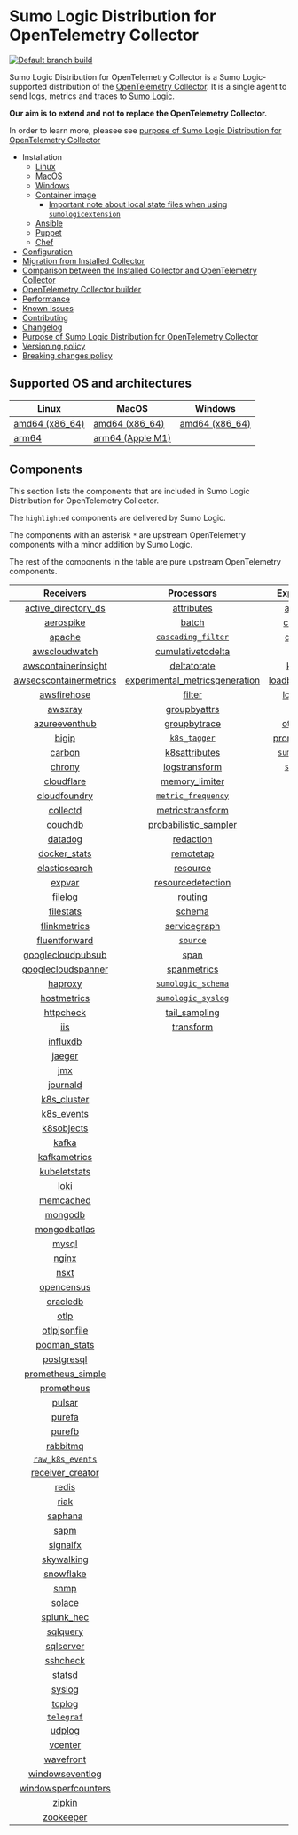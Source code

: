 # Sumo Logic Distribution for OpenTelemetry Collector

[![Default branch build](https://github.com/SumoLogic/sumologic-otel-collector/actions/workflows/dev_builds.yml/badge.svg)](https://github.com/SumoLogic/sumologic-otel-collector/actions/workflows/dev_builds.yml)

Sumo Logic Distribution for OpenTelemetry Collector is a Sumo Logic-supported distribution of the [OpenTelemetry Collector][otc_link].
It is a single agent to send logs, metrics and traces to [Sumo Logic][sumologic].

**Our aim is to extend and not to replace the OpenTelemetry Collector.**

In order to learn more, pleasee see [purpose of Sumo Logic Distribution for OpenTelemetry Collector][purpose]

[otc_link]: https://github.com/open-telemetry/opentelemetry-collector
[sumologic]: https://www.sumologic.com

- Installation
  - [Linux][linux_installation]
  - [MacOS][macos_installation]
  - [Windows][windows_installation]
  - [Container image](/docs/installation.md#container-image)
    - [Important note about local state files when using `sumologicextension`](/docs/installation.md#important-note-about-local-state-files-when-using-sumologicextension)
  - [Ansible](/docs/installation.md#ansible)
  - [Puppet](/docs/installation.md#puppet)
  - [Chef](/docs/installation.md#chef)
- [Configuration](docs/configuration.md)
- [Migration from Installed Collector](docs/migration.md)
- [Comparison between the Installed Collector and OpenTelemetry Collector](docs/comparison.md)
- [OpenTelemetry Collector builder](./otelcolbuilder/README.md)
- [Performance]
- [Known Issues][known issues]
- [Contributing](./CONTRIBUTING.md)
- [Changelog](./CHANGELOG.md)
- [Purpose of Sumo Logic Distribution for OpenTelemetry Collector][purpose]
- [Versioning policy][versioning]
- [Breaking changes policy][breaking]

[linux_installation]: https://help.sumologic.com/docs/send-data/opentelemetry-collector/install-collector-linux/
[macos_installation]: https://help.sumologic.com/docs/send-data/opentelemetry-collector/install-collector-macos/
[windows_installation]: https://help.sumologic.com/docs/send-data/opentelemetry-collector/install-collector-windows/
[performance]: https://help.sumologic.com/docs/send-data/opentelemetry-collector/#performance
[known issues]: https://help.sumologic.com/docs/send-data/opentelemetry-collector/troubleshooting-faq/#known-issues
[purpose]: https://help.sumologic.com/docs/send-data/opentelemetry-collector/sumo-logic-opentelemetry-vs-opentelemetry-upstream-relationship/
[versioning]: https://help.sumologic.com/docs/send-data/opentelemetry-collector/sumo-logic-opentelemetry-vs-opentelemetry-upstream-relationship/#versioning-policy
[breaking]: https://help.sumologic.com/docs/send-data/opentelemetry-collector/sumo-logic-opentelemetry-vs-opentelemetry-upstream-relationship/#versioning-policy

## Supported OS and architectures

| Linux                         | MacOS                         | Windows                     |
|-------------------------------|-------------------------------|-----------------------------|
| [amd64 (x86_64)][linux_amd64] | [amd64 (x86_64)][mac_amd64]   | [amd64 (x86_64)][win_amd64] |
| [arm64][linux_arm64]          | [arm64 (Apple M1)][mac_arm64] |                             |

[linux_amd64]: ./docs/installation.md#linux-on-amd64-x86-64
[linux_arm64]: ./docs/installation.md#linux-on-arm64
[mac_amd64]: ./docs/installation.md#macos-on-amd64-x86-64
[mac_arm64]: ./docs/installation.md#macos-on-arm64-apple-m1-x86-64
[win_amd64]: ./docs/installation.md#windows

## Components

This section lists the components that are included in Sumo Logic Distribution for OpenTelemetry Collector.

The `highlighted` components are delivered by Sumo Logic.

The components with an asterisk `*` are upstream OpenTelemetry components with a minor addition by Sumo Logic.

The rest of the components in the table are pure upstream OpenTelemetry components.

|                        Receivers                         |                          Processors                          |               Exporters                |                  Extensions                  |              Connectors               |
|:--------------------------------------------------------:|:------------------------------------------------------------:|:--------------------------------------:|:--------------------------------------------:|:-------------------------------------:|
|     [active_directory_ds][activedirectorydsreceiver]     |              [attributes][attributesprocessor]               |         [awss3][awss3exporter]         |       [asapclient][asapauthextension]        |      [forward][forwardconnector]      |
|              [aerospike][aerospikereceiver]              |                   [batch][batchprocessor]                    |        [carbon][carbonexporter]        |             [awsproxy][awsproxy]             |        [count][countconnector]        |
|                 [apache][apachereceiver]                 |        [`cascading_filter`][cascadingfilterprocessor]        |         [debug][debugexporter]         |       [basicauth][basicauthextension]        |      [routing][routingconnector]      |
|          [awscloudwatch][awscloudwatchreceiver]          |       [cumulativetodelta][cumulativetodeltaprocessor]        |          [file][fileexporter]          | [bearertokenauth][bearertokenauthextension]  | [servicegraph][servicegraphconnector] |
|    [awscontainerinsight][awscontainerinsightreceiver]    |             [deltatorate][deltatorateprocessor]              |         [kafka][kafkaexporter]         |           [db_storage][dbstorage]            |  [spanmetrics][spanmetricsconnector]  |
| [awsecscontainermetrics][awsecscontainermetricsreceiver] | [experimental_metricsgeneration][metricsgenerationprocessor] | [loadbalancing][loadbalancingexporter] |      [docker_observer][dockerobserver]       |                                       |
|            [awsfirehose][awsfirehosereceiver]            |                  [filter][filterprocessor]                   |       [logging][loggingexporter]       |         [ecs_observer][ecsobserver]          |                                       |
|                [awsxray][awsxrayreceiver]                |            [groupbyattrs][groupbyattrsprocessor]             |          [otlp][otlpexporter]          |     [ecs_task_observer][ecstaskobserver]     |                                       |
|          [azureeventhub][azureeventhubreceiver]          |            [groupbytrace][groupbytraceprocessor]             |      [otlphttp][otlphttpexporter]      |         [file_storage][filestorage]          |                                       |
|                  [bigip][bigipreceiver]                  |                 [`k8s_tagger`][k8sprocessor]                 |    [prometheus][prometheusexporter]    |   [headerssetter][headerssetterextension]    |                                       |
|                 [carbon][carbonreceiver]                 |           [k8sattributes][k8sattributesprocessor]            |    [`sumologic`][sumologicexporter]    |     [health_check][healthcheckextension]     |                                       |
|                 [chrony][chronyreceiver]                 |           [logstransform][logstransformprocessor]            |       [`syslog`][syslogexporter]       |        [host_observer][hostobserver]         |                                       |
|             [cloudflare][cloudflarereceiver]             |           [memory_limiter][memorylimiterprocessor]           |                                        |       [http_forwarder][httpforwarder]        |                                       |
|           [cloudfoundry][cloudfoundryreceiver]           |        [`metric_frequency`][metricfrequencyprocessor]        |                                        | [jaegerremotesampling][jaegerremotesampling] |                                       |
|               [collectd][collectdreceiver]               |        [metricstransform][metricstransformprocessor]         |                                        |         [k8s_observer][k8sobserver]          |                                       |
|                [couchdb][couchdbreceiver]                |    [probabilistic_sampler][probabilisticsamplerprocessor]    |                                        |      [memory_ballast][ballastextension]      |                                       |
|                [datadog][datadogreceiver]                |               [redaction][redactionprocessor]                |                                        |  [oauth2client][oauth2clientauthextension]   |                                       |
|           [docker_stats][dockerstatsreceiver]            |               [remotetap][remotetapprocessor]                |                                        |          [oidc][oidcauthextension]           |                                       |
|          [elasticsearch][elasticsearchreceiver]          |                [resource][resourceprocessor]                 |                                        |           [pprof][pprofextension]            |                                       |
|                 [expvar][expvarreceiver]                 |       [resourcedetection][resourcedetectionprocessor]        |                                        |       [sigv4auth][sigv4authextension]        |                                       |
|                [filelog][filelogreceiver]                |                 [routing][routingprocessor]                  |                                        |      [`sumologic`][sumologicextension]       |                                       |
|              [filestats][filestatsreceiver]              |                  [schema][schemaprocessor]                   |                                        |          [zpages][zpagesextension]           |                                       |
|           [flinkmetrics][flinkmetricsreceiver]           |            [servicegraph][servicegraphprocessor]             |                                        |                                              |                                       |
|          [fluentforward][fluentforwardreceiver]          |                 [`source`][sourceprocessor]                  |                                        |                                              |                                       |
|      [googlecloudpubsub][googlecloudpubsubreceiver]      |                    [span][spanprocessor]                     |                                        |                                              |                                       |
|     [googlecloudspanner][googlecloudspannerreceiver]     |             [spanmetrics][spanmetricsprocessor]              |                                        |                                              |                                       |
|                [haproxy][haproxyreceiver]                |        [`sumologic_schema`][sumologicschemaprocessor]        |                                        |                                              |                                       |
|            [hostmetrics][hostmetricsreceiver]            |        [`sumologic_syslog`][sumologicsyslogprocessor]        |                                        |                                              |                                       |
|              [httpcheck][httpcheckreceiver]              |            [tail_sampling][tailsamplingprocessor]            |                                        |                                              |                                       |
|                    [iis][iisreceiver]                    |               [transform][transformprocessor]                |                                        |                                              |                                       |
|               [influxdb][influxdbreceiver]               |                                                              |                                        |                                              |                                       |
|                 [jaeger][jaegerreceiver]                 |                                                              |                                        |                                              |                                       |
|                    [jmx][jmxreceiver]                    |                                                              |                                        |                                              |                                       |
|               [journald][journaldreceiver]               |                                                              |                                        |                                              |                                       |
|            [k8s_cluster][k8sclusterreceiver]             |                                                              |                                        |                                              |                                       |
|             [k8s_events][k8seventsreceiver]              |                                                              |                                        |                                              |                                       |
|             [k8sobjects][k8sobjectsreceiver]             |                                                              |                                        |                                              |                                       |
|                  [kafka][kafkareceiver]                  |                                                              |                                        |                                              |                                       |
|           [kafkametrics][kafkametricsreceiver]           |                                                              |                                        |                                              |                                       |
|           [kubeletstats][kubeletstatsreceiver]           |                                                              |                                        |                                              |                                       |
|                   [loki][lokireceiver]                   |                                                              |                                        |                                              |                                       |
|              [memcached][memcachedreceiver]              |                                                              |                                        |                                              |                                       |
|                [mongodb][mongodbreceiver]                |                                                              |                                        |                                              |                                       |
|           [mongodbatlas][mongodbatlasreceiver]           |                                                              |                                        |                                              |                                       |
|                  [mysql][mysqlreceiver]                  |                                                              |                                        |                                              |                                       |
|                  [nginx][nginxreceiver]                  |                                                              |                                        |                                              |                                       |
|                   [nsxt][nsxtreceiver]                   |                                                              |                                        |                                              |                                       |
|             [opencensus][opencensusreceiver]             |                                                              |                                        |                                              |                                       |
|               [oracledb][oracledbreceiver]               |                                                              |                                        |                                              |                                       |
|                   [otlp][otlpreceiver]                   |                                                              |                                        |                                              |                                       |
|           [otlpjsonfile][otlpjsonfilereceiver]           |                                                              |                                        |                                              |                                       |
|              [podman_stats][podmanreceiver]              |                                                              |                                        |                                              |                                       |
|             [postgresql][postgresqlreceiver]             |                                                              |                                        |                                              |                                       |
|      [prometheus_simple][simpleprometheusreceiver]       |                                                              |                                        |                                              |                                       |
|             [prometheus][prometheusreceiver]             |                                                              |                                        |                                              |                                       |
|                 [pulsar][pulsarreceiver]                 |                                                              |                                        |                                              |                                       |
|                 [purefa][purefareceiver]                 |                                                              |                                        |                                              |                                       |
|                 [purefb][purefbreceiver]                 |                                                              |                                        |                                              |                                       |
|               [rabbitmq][rabbitmqreceiver]               |                                                              |                                        |                                              |                                       |
|         [`raw_k8s_events`][rawk8seventsreceiver]         |                                                              |                                        |                                              |                                       |
|           [receiver_creator][receivercreator]            |                                                              |                                        |                                              |                                       |
|                  [redis][redisreceiver]                  |                                                              |                                        |                                              |                                       |
|                   [riak][riakreceiver]                   |                                                              |                                        |                                              |                                       |
|                [saphana][saphanareceiver]                |                                                              |                                        |                                              |                                       |
|                   [sapm][sapmreceiver]                   |                                                              |                                        |                                              |                                       |
|               [signalfx][signalfxreceiver]               |                                                              |                                        |                                              |                                       |
|             [skywalking][skywalkingreceiver]             |                                                              |                                        |                                              |                                       |
|              [snowflake][snowflakereceiver]              |                                                              |                                        |                                              |                                       |
|                   [snmp][snmpreceiver]                   |                                                              |                                        |                                              |                                       |
|                 [solace][solacereceiver]                 |                                                              |                                        |                                              |                                       |
|             [splunk_hec][splunkhecreceiver]              |                                                              |                                        |                                              |                                       |
|               [sqlquery][sqlqueryreceiver]               |                                                              |                                        |                                              |                                       |
|              [sqlserver][sqlserverreceiver]              |                                                              |                                        |                                              |                                       |
|               [sshcheck][sshcheckreceiver]               |                                                              |                                        |                                              |                                       |
|                 [statsd][statsdreceiver]                 |                                                              |                                        |                                              |                                       |
|                 [syslog][syslogreceiver]                 |                                                              |                                        |                                              |                                       |
|                 [tcplog][tcplogreceiver]                 |                                                              |                                        |                                              |                                       |
|              [`telegraf`][telegrafreceiver]              |                                                              |                                        |                                              |                                       |
|                 [udplog][udplogreceiver]                 |                                                              |                                        |                                              |                                       |
|                [vcenter][vcenterreceiver]                |                                                              |                                        |                                              |                                       |
|              [wavefront][wavefrontreceiver]              |                                                              |                                        |                                              |                                       |
|        [windowseventlog][windowseventlogreceiver]        |                                                              |                                        |                                              |                                       |
|    [windowsperfcounters][windowsperfcountersreceiver]    |                                                              |                                        |                                              |                                       |
|                 [zipkin][zipkinreceiver]                 |                                                              |                                        |                                              |                                       |
|              [zookeeper][zookeeperreceiver]              |                                                              |                                        |                                              |                                       |

[activedirectorydsreceiver]: https://github.com/open-telemetry/opentelemetry-collector-contrib/tree/v0.88.0/receiver/activedirectorydsreceiver
[aerospikereceiver]: https://github.com/open-telemetry/opentelemetry-collector-contrib/tree/v0.88.0/receiver/aerospikereceiver
[apachereceiver]: https://github.com/open-telemetry/opentelemetry-collector-contrib/tree/v0.88.0/receiver/apachereceiver
[awscloudwatchreceiver]: https://github.com/open-telemetry/opentelemetry-collector-contrib/tree/v0.88.0/receiver/awscloudwatchreceiver
[awscontainerinsightreceiver]: https://github.com/open-telemetry/opentelemetry-collector-contrib/tree/v0.88.0/receiver/awscontainerinsightreceiver
[awsecscontainermetricsreceiver]: https://github.com/open-telemetry/opentelemetry-collector-contrib/tree/v0.88.0/receiver/awsecscontainermetricsreceiver
[awsfirehosereceiver]: https://github.com/open-telemetry/opentelemetry-collector-contrib/tree/v0.88.0/receiver/awsfirehosereceiver
[awsxrayreceiver]: https://github.com/open-telemetry/opentelemetry-collector-contrib/tree/v0.88.0/receiver/awsxrayreceiver
[azureeventhubreceiver]: https://github.com/open-telemetry/opentelemetry-collector-contrib/tree/v0.88.0/receiver/azureeventhubreceiver
[bigipreceiver]: https://github.com/open-telemetry/opentelemetry-collector-contrib/tree/v0.88.0/receiver/bigipreceiver
[carbonreceiver]: https://github.com/open-telemetry/opentelemetry-collector-contrib/tree/v0.88.0/receiver/carbonreceiver
[chronyreceiver]: https://github.com/open-telemetry/opentelemetry-collector-contrib/tree/v0.88.0/receiver/chronyreceiver
[cloudfoundryreceiver]: https://github.com/open-telemetry/opentelemetry-collector-contrib/tree/v0.88.0/receiver/cloudfoundryreceiver
[cloudflarereceiver]: https://github.com/open-telemetry/opentelemetry-collector-contrib/tree/v0.88.0/receiver/cloudflarereceiver
[collectdreceiver]: https://github.com/open-telemetry/opentelemetry-collector-contrib/tree/v0.88.0/receiver/collectdreceiver
[couchdbreceiver]: https://github.com/open-telemetry/opentelemetry-collector-contrib/tree/v0.88.0/receiver/couchdbreceiver
[datadogreceiver]: https://github.com/open-telemetry/opentelemetry-collector-contrib/tree/v0.88.0/receiver/datadogreceiver
[dockerstatsreceiver]: https://github.com/open-telemetry/opentelemetry-collector-contrib/tree/v0.88.0/receiver/dockerstatsreceiver
[elasticsearchreceiver]: https://github.com/open-telemetry/opentelemetry-collector-contrib/tree/v0.88.0/receiver/elasticsearchreceiver
[expvarreceiver]: https://github.com/open-telemetry/opentelemetry-collector-contrib/tree/v0.88.0/receiver/expvarreceiver
[filelogreceiver]: https://github.com/open-telemetry/opentelemetry-collector-contrib/tree/v0.88.0/receiver/filelogreceiver
[filestatsreceiver]: https://github.com/open-telemetry/opentelemetry-collector-contrib/tree/v0.88.0/receiver/filestatsreceiver
[flinkmetricsreceiver]: https://github.com/open-telemetry/opentelemetry-collector-contrib/tree/v0.88.0/receiver/flinkmetricsreceiver
[fluentforwardreceiver]: https://github.com/open-telemetry/opentelemetry-collector-contrib/tree/v0.88.0/receiver/fluentforwardreceiver
[googlecloudpubsubreceiver]: https://github.com/open-telemetry/opentelemetry-collector-contrib/tree/v0.88.0/receiver/googlecloudpubsubreceiver
[googlecloudspannerreceiver]: https://github.com/open-telemetry/opentelemetry-collector-contrib/tree/v0.88.0/receiver/googlecloudspannerreceiver
[haproxyreceiver]: https://github.com/open-telemetry/opentelemetry-collector-contrib/tree/v0.88.0/receiver/haproxyreceiver
[hostmetricsreceiver]: https://github.com/open-telemetry/opentelemetry-collector-contrib/tree/v0.88.0/receiver/hostmetricsreceiver
[httpcheckreceiver]: https://github.com/open-telemetry/opentelemetry-collector-contrib/tree/v0.88.0/receiver/httpcheckreceiver
[iisreceiver]: https://github.com/open-telemetry/opentelemetry-collector-contrib/tree/v0.88.0/receiver/iisreceiver
[influxdbreceiver]: https://github.com/open-telemetry/opentelemetry-collector-contrib/tree/v0.88.0/receiver/influxdbreceiver
[jaegerreceiver]: https://github.com/open-telemetry/opentelemetry-collector-contrib/tree/v0.88.0/receiver/jaegerreceiver
[jmxreceiver]: https://github.com/open-telemetry/opentelemetry-collector-contrib/tree/v0.88.0/receiver/jmxreceiver
[journaldreceiver]: https://github.com/open-telemetry/opentelemetry-collector-contrib/tree/v0.88.0/receiver/journaldreceiver
[k8sclusterreceiver]: https://github.com/open-telemetry/opentelemetry-collector-contrib/tree/v0.88.0/receiver/k8sclusterreceiver
[k8seventsreceiver]: https://github.com/open-telemetry/opentelemetry-collector-contrib/tree/v0.88.0/receiver/k8seventsreceiver
[k8sobjectsreceiver]: https://github.com/open-telemetry/opentelemetry-collector-contrib/tree/v0.88.0/receiver/k8sobjectsreceiver
[kafkareceiver]: https://github.com/open-telemetry/opentelemetry-collector-contrib/tree/v0.88.0/receiver/kafkareceiver
[kafkametricsreceiver]: https://github.com/open-telemetry/opentelemetry-collector-contrib/tree/v0.88.0/receiver/kafkametricsreceiver
[kubeletstatsreceiver]: https://github.com/open-telemetry/opentelemetry-collector-contrib/tree/v0.88.0/receiver/kubeletstatsreceiver
[lokireceiver]: https://github.com/open-telemetry/opentelemetry-collector-contrib/tree/v0.88.0/receiver/lokireceiver
[memcachedreceiver]: https://github.com/open-telemetry/opentelemetry-collector-contrib/tree/v0.88.0/receiver/memcachedreceiver
[mongodbreceiver]: https://github.com/open-telemetry/opentelemetry-collector-contrib/tree/v0.88.0/receiver/mongodbreceiver
[mongodbatlasreceiver]: https://github.com/open-telemetry/opentelemetry-collector-contrib/tree/v0.88.0/receiver/mongodbatlasreceiver
[mysqlreceiver]: https://github.com/open-telemetry/opentelemetry-collector-contrib/tree/v0.88.0/receiver/mysqlreceiver
[nginxreceiver]: https://github.com/open-telemetry/opentelemetry-collector-contrib/tree/v0.88.0/receiver/nginxreceiver
[nsxtreceiver]: https://github.com/open-telemetry/opentelemetry-collector-contrib/tree/v0.88.0/receiver/nsxtreceiver
[opencensusreceiver]: https://github.com/open-telemetry/opentelemetry-collector-contrib/tree/v0.88.0/receiver/opencensusreceiver
[oracledbreceiver]: https://github.com/open-telemetry/opentelemetry-collector-contrib/tree/v0.88.0/receiver/oracledbreceiver
[otlpreceiver]: https://github.com/open-telemetry/opentelemetry-collector/tree/v0.88.0/receiver/otlpreceiver
[otlpjsonfilereceiver]: https://github.com/open-telemetry/opentelemetry-collector-contrib/tree/v0.88.0/receiver/otlpjsonfilereceiver
[podmanreceiver]: https://github.com/open-telemetry/opentelemetry-collector-contrib/tree/v0.88.0/receiver/podmanreceiver
[postgresqlreceiver]: https://github.com/open-telemetry/opentelemetry-collector-contrib/tree/v0.88.0/receiver/postgresqlreceiver
[simpleprometheusreceiver]: https://github.com/open-telemetry/opentelemetry-collector-contrib/tree/v0.88.0/receiver/simpleprometheusreceiver
[prometheusreceiver]: https://github.com/open-telemetry/opentelemetry-collector-contrib/tree/v0.88.0/receiver/prometheusreceiver
[pulsarreceiver]: https://github.com/open-telemetry/opentelemetry-collector-contrib/tree/v0.88.0/receiver/pulsarreceiver
[purefareceiver]: https://github.com/open-telemetry/opentelemetry-collector-contrib/tree/v0.88.0/receiver/purefareceiver
[purefbreceiver]: https://github.com/open-telemetry/opentelemetry-collector-contrib/tree/v0.88.0/receiver/purefbreceiver
[rabbitmqreceiver]: https://github.com/open-telemetry/opentelemetry-collector-contrib/tree/v0.88.0/receiver/rabbitmqreceiver
[rawk8seventsreceiver]: ./pkg/receiver/rawk8seventsreceiver
[receivercreator]: https://github.com/open-telemetry/opentelemetry-collector-contrib/tree/v0.88.0/receiver/receivercreator
[redisreceiver]: https://github.com/open-telemetry/opentelemetry-collector-contrib/tree/v0.88.0/receiver/redisreceiver
[riakreceiver]: https://github.com/open-telemetry/opentelemetry-collector-contrib/tree/v0.88.0/receiver/riakreceiver
[saphanareceiver]: https://github.com/open-telemetry/opentelemetry-collector-contrib/tree/v0.88.0/receiver/saphanareceiver
[sapmreceiver]: https://github.com/open-telemetry/opentelemetry-collector-contrib/tree/v0.88.0/receiver/sapmreceiver
[signalfxreceiver]: https://github.com/open-telemetry/opentelemetry-collector-contrib/tree/v0.88.0/receiver/signalfxreceiver
[skywalkingreceiver]: https://github.com/open-telemetry/opentelemetry-collector-contrib/tree/v0.88.0/receiver/skywalkingreceiver
[snmpreceiver]: https://github.com/open-telemetry/opentelemetry-collector-contrib/tree/v0.88.0/receiver/snmpreceiver
[snowflakereceiver]: https://github.com/open-telemetry/opentelemetry-collector-contrib/tree/v0.88.0/receiver/snowflakereceiver
[solacereceiver]: https://github.com/open-telemetry/opentelemetry-collector-contrib/tree/v0.88.0/receiver/solacereceiver
[splunkhecreceiver]: https://github.com/open-telemetry/opentelemetry-collector-contrib/tree/v0.88.0/receiver/splunkhecreceiver
[sqlqueryreceiver]: https://github.com/open-telemetry/opentelemetry-collector-contrib/tree/v0.88.0/receiver/sqlqueryreceiver
[sqlserverreceiver]: https://github.com/open-telemetry/opentelemetry-collector-contrib/tree/v0.88.0/receiver/sqlserverreceiver
[sshcheckreceiver]: https://github.com/open-telemetry/opentelemetry-collector-contrib/tree/v0.88.0/receiver/sshcheckreceiver
[statsdreceiver]: https://github.com/open-telemetry/opentelemetry-collector-contrib/tree/v0.88.0/receiver/statsdreceiver
[syslogreceiver]: https://github.com/open-telemetry/opentelemetry-collector-contrib/tree/v0.88.0/receiver/syslogreceiver
[tcplogreceiver]: https://github.com/open-telemetry/opentelemetry-collector-contrib/tree/v0.88.0/receiver/tcplogreceiver
[telegrafreceiver]: ./pkg/receiver/telegrafreceiver
[udplogreceiver]: https://github.com/open-telemetry/opentelemetry-collector-contrib/tree/v0.88.0/receiver/udplogreceiver
[vcenterreceiver]: https://github.com/open-telemetry/opentelemetry-collector-contrib/tree/v0.88.0/receiver/vcenterreceiver
[wavefrontreceiver]: https://github.com/open-telemetry/opentelemetry-collector-contrib/tree/v0.88.0/receiver/wavefrontreceiver
[windowseventlogreceiver]: https://github.com/open-telemetry/opentelemetry-collector-contrib/tree/v0.88.0/receiver/windowseventlogreceiver
[windowsperfcountersreceiver]: https://github.com/open-telemetry/opentelemetry-collector-contrib/tree/v0.88.0/receiver/windowsperfcountersreceiver
[zipkinreceiver]: https://github.com/open-telemetry/opentelemetry-collector-contrib/tree/v0.88.0/receiver/zipkinreceiver
[zookeeperreceiver]: https://github.com/open-telemetry/opentelemetry-collector-contrib/tree/v0.88.0/receiver/zookeeperreceiver

[attributesprocessor]: https://github.com/open-telemetry/opentelemetry-collector-contrib/tree/v0.88.0/processor/attributesprocessor
[batchprocessor]: https://github.com/open-telemetry/opentelemetry-collector/tree/v0.88.0/processor/batchprocessor
[cascadingfilterprocessor]: ./pkg/processor/cascadingfilterprocessor
[cumulativetodeltaprocessor]: https://github.com/open-telemetry/opentelemetry-collector-contrib/tree/v0.88.0/processor/cumulativetodeltaprocessor
[deltatorateprocessor]: https://github.com/open-telemetry/opentelemetry-collector-contrib/tree/v0.88.0/processor/deltatorateprocessor
[metricsgenerationprocessor]: https://github.com/open-telemetry/opentelemetry-collector-contrib/tree/v0.88.0/processor/metricsgenerationprocessor
[filterprocessor]: https://github.com/open-telemetry/opentelemetry-collector-contrib/tree/v0.88.0/processor/filterprocessor
[groupbyattrsprocessor]: https://github.com/open-telemetry/opentelemetry-collector-contrib/tree/v0.88.0/processor/groupbyattrsprocessor
[groupbytraceprocessor]: https://github.com/open-telemetry/opentelemetry-collector-contrib/tree/v0.88.0/processor/groupbytraceprocessor
[k8sprocessor]: ./pkg/processor/k8sprocessor
[k8sattributesprocessor]: https://github.com/open-telemetry/opentelemetry-collector-contrib/tree/v0.88.0/processor/k8sattributesprocessor
[logstransformprocessor]: https://github.com/open-telemetry/opentelemetry-collector-contrib/tree/v0.88.0/processor/logstransformprocessor
[memorylimiterprocessor]: https://github.com/open-telemetry/opentelemetry-collector/tree/v0.88.0/processor/memorylimiterprocessor
[metricfrequencyprocessor]: ./pkg/processor/metricfrequencyprocessor
[metricstransformprocessor]: https://github.com/open-telemetry/opentelemetry-collector-contrib/tree/v0.88.0/processor/metricstransformprocessor
[probabilisticsamplerprocessor]: https://github.com/open-telemetry/opentelemetry-collector-contrib/tree/v0.88.0/processor/probabilisticsamplerprocessor
[redactionprocessor]: https://github.com/open-telemetry/opentelemetry-collector-contrib/tree/v0.88.0/processor/redactionprocessor
[remotetapprocessor]: https://github.com/open-telemetry/opentelemetry-collector-contrib/tree/v0.88.0/processor/remotetapprocessor
[resourceprocessor]: https://github.com/open-telemetry/opentelemetry-collector-contrib/tree/v0.88.0/processor/resourceprocessor
[resourcedetectionprocessor]: https://github.com/open-telemetry/opentelemetry-collector-contrib/tree/v0.88.0/processor/resourcedetectionprocessor
[routingprocessor]: https://github.com/open-telemetry/opentelemetry-collector-contrib/tree/v0.88.0/processor/routingprocessor
[schemaprocessor]: https://github.com/open-telemetry/opentelemetry-collector-contrib/tree/v0.88.0/processor/schemaprocessor
[servicegraphprocessor]: https://github.com/open-telemetry/opentelemetry-collector-contrib/tree/v0.88.0/processor/servicegraphprocessor
[sourceprocessor]: ./pkg/processor/sourceprocessor
[spanprocessor]: https://github.com/open-telemetry/opentelemetry-collector-contrib/tree/v0.88.0/processor/spanprocessor
[spanmetricsprocessor]: https://github.com/open-telemetry/opentelemetry-collector-contrib/tree/v0.88.0/processor/spanmetricsprocessor
[sumologicschemaprocessor]: ./pkg/processor/sumologicschemaprocessor
[sumologicsyslogprocessor]: ./pkg/processor/sumologicsyslogprocessor
[tailsamplingprocessor]: https://github.com/open-telemetry/opentelemetry-collector-contrib/tree/v0.88.0/processor/tailsamplingprocessor
[transformprocessor]: https://github.com/open-telemetry/opentelemetry-collector-contrib/tree/v0.88.0/processor/transformprocessor

[awss3exporter]: https://github.com/open-telemetry/opentelemetry-collector-contrib/tree/v0.88.0/exporter/awss3exporter
[carbonexporter]: https://github.com/open-telemetry/opentelemetry-collector-contrib/tree/v0.88.0/exporter/carbonexporter
[debugexporter]: https://github.com/open-telemetry/opentelemetry-collector/tree/v0.88.0/exporter/debugexporter
[fileexporter]: https://github.com/open-telemetry/opentelemetry-collector-contrib/tree/v0.88.0/exporter/fileexporter
[kafkaexporter]: https://github.com/open-telemetry/opentelemetry-collector-contrib/tree/v0.88.0/exporter/kafkaexporter
[loadbalancingexporter]: https://github.com/open-telemetry/opentelemetry-collector-contrib/tree/v0.88.0/exporter/loadbalancingexporter
[loggingexporter]: https://github.com/open-telemetry/opentelemetry-collector/tree/v0.88.0/exporter/loggingexporter
[otlpexporter]: https://github.com/open-telemetry/opentelemetry-collector/tree/v0.88.0/exporter/otlpexporter
[otlphttpexporter]: https://github.com/open-telemetry/opentelemetry-collector/tree/v0.88.0/exporter/otlphttpexporter
[prometheusexporter]: https://github.com/open-telemetry/opentelemetry-collector-contrib/tree/v0.88.0/exporter/prometheusexporter
[sumologicexporter]: ./pkg/exporter/sumologicexporter
[syslogexporter]: ./pkg/exporter/syslogexporter

[asapauthextension]: https://github.com/open-telemetry/opentelemetry-collector-contrib/tree/v0.88.0/extension/asapauthextension
[awsproxy]: https://github.com/open-telemetry/opentelemetry-collector-contrib/tree/v0.88.0/extension/awsproxy
[basicauthextension]: https://github.com/open-telemetry/opentelemetry-collector-contrib/tree/v0.88.0/extension/basicauthextension
[bearertokenauthextension]: https://github.com/open-telemetry/opentelemetry-collector-contrib/tree/v0.88.0/extension/bearertokenauthextension
[dbstorage]: https://github.com/open-telemetry/opentelemetry-collector-contrib/tree/v0.88.0/extension/storage/dbstorage
[dockerobserver]: https://github.com/open-telemetry/opentelemetry-collector-contrib/tree/v0.88.0/extension/observer/dockerobserver
[ecsobserver]: https://github.com/open-telemetry/opentelemetry-collector-contrib/tree/v0.88.0/extension/observer/ecsobserver
[ecstaskobserver]: https://github.com/open-telemetry/opentelemetry-collector-contrib/tree/v0.88.0/extension/observer/ecstaskobserver
[filestorage]: https://github.com/open-telemetry/opentelemetry-collector-contrib/tree/v0.88.0/extension/storage/filestorage
[headerssetterextension]: https://github.com/open-telemetry/opentelemetry-collector-contrib/tree/v0.88.0/extension/headerssetterextension
[healthcheckextension]: https://github.com/open-telemetry/opentelemetry-collector-contrib/tree/v0.88.0/extension/healthcheckextension
[hostobserver]: https://github.com/open-telemetry/opentelemetry-collector-contrib/tree/v0.88.0/extension/observer/hostobserver
[httpforwarder]: https://github.com/open-telemetry/opentelemetry-collector-contrib/tree/v0.88.0/extension/httpforwarder
[jaegerremotesampling]: https://github.com/open-telemetry/opentelemetry-collector-contrib/tree/v0.88.0/extension/jaegerremotesampling
[k8sobserver]: https://github.com/open-telemetry/opentelemetry-collector-contrib/tree/v0.88.0/extension/observer/k8sobserver
[ballastextension]: https://github.com/open-telemetry/opentelemetry-collector/tree/v0.88.0/extension/ballastextension
[oauth2clientauthextension]: https://github.com/open-telemetry/opentelemetry-collector-contrib/tree/v0.88.0/extension/oauth2clientauthextension
[oidcauthextension]: https://github.com/open-telemetry/opentelemetry-collector-contrib/tree/v0.88.0/extension/oidcauthextension
[pprofextension]: https://github.com/open-telemetry/opentelemetry-collector-contrib/tree/v0.88.0/extension/pprofextension
[sigv4authextension]: https://github.com/open-telemetry/opentelemetry-collector-contrib/tree/v0.88.0/extension/sigv4authextension
[sumologicextension]: ./pkg/extension/sumologicextension
[zpagesextension]: https://github.com/open-telemetry/opentelemetry-collector/tree/v0.88.0/extension/zpagesextension

[forwardconnector]: https://github.com/open-telemetry/opentelemetry-collector/tree/v0.88.0/connector/forwardconnector
[countconnector]: https://github.com/open-telemetry/opentelemetry-collector-contrib/tree/v0.88.0/connector/countconnector
[routingconnector]: https://github.com/open-telemetry/opentelemetry-collector-contrib/tree/v0.88.0/connector/routingconnector
[servicegraphconnector]: https://github.com/open-telemetry/opentelemetry-collector-contrib/tree/v0.88.0/connector/servicegraphconnector
[spanmetricsconnector]: https://github.com/open-telemetry/opentelemetry-collector-contrib/tree/v0.88.0/connector/spanmetricsconnector
